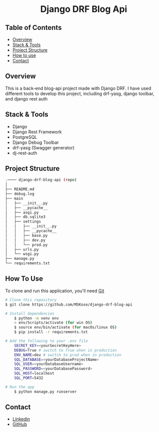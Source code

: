 <!-- Please update value in the {}  -->

<h1 align="center">Django DRF Blog Api</h1>


<!-- TABLE OF CONTENTS -->

## Table of Contents

- [Overview](#overview)
- [Stack & Tools](#stack)
- [Project Structure](#project-structure)
- [How to use](#how-to-use)
- [Contact](#contact)

<!-- OVERVIEW -->

## Overview

This is a back-end blog-api project made with Django DRF. I have used different tools to develop this project, including drf-yasg, django toolbar, and django rest auth


<h2 id="stack">Stack & Tools</h2>

- Django
- Django Rest Framework
- PostgreSQL
- Django Debug Toolbar
- drf-yasg (Swagger generator)
- dj-rest-auth



## Project Structure

```bash
.──── django-drf-blog-api (repo)
│
├── README.md
├── debug.log
├── main
│   ├── __init__.py
│   ├── __pycache__
│   ├── asgi.py
│   ├── db.sqlite3
│   ├── settings
│   │   ├── __init__.py
│   │   ├── __pycache__
│   │   ├── base.py
│   │   ├── dev.py
│   │   └── prod.py
│   ├── urls.py
│   └── wsgi.py
├── manage.py
└── requirements.txt
```

## How To Use 

To clone and run this application, you'll need [Git](https://git-scm.com)

```bash
# Clone this repository
$ git clone https://github.com/MSKose/django-drf-blog-api

# Install dependencies
    $ python -m venv env
    > env/Scripts/activate (for win OS)
    $ source env/bin/activate (for macOs/linux OS)
    $ pip install -r requirements.txt

# Add the following to your .env file
    SECRET_KEY=<yourSecretKeyHere>
    DEBUG=True # switch to True when in production
    ENV_NAME=dev # switch to prod when in production
    SQL_DATABASE=<yourDatabaseProjectName>
    SQL_USER=<yourDatabaseUsername> 
    SQL_PASSWORD=<yourDatabasePassword>
    SQL_HOST=localhost 
    SQL_PORT=5432

# Run the app
    $ python manage.py runserver
```

## Contact

- [Linkedin](https://www.linkedin.com/in/mustafa-kose-linked/)
- [GitHub](https://github.com/MSKose)